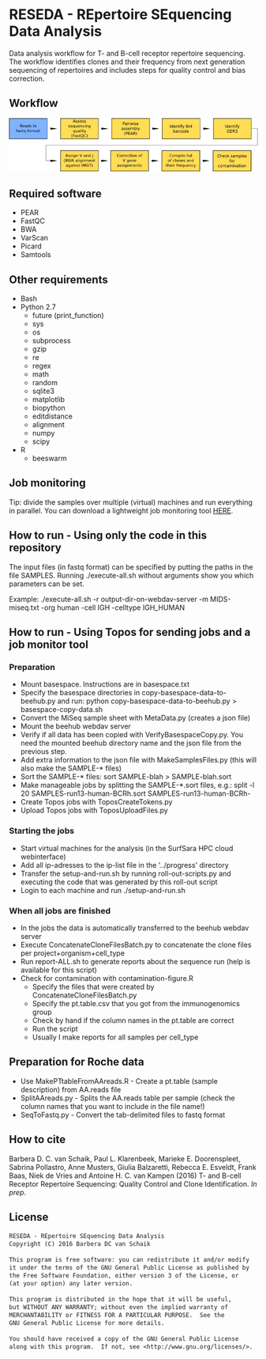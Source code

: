 # RESEDA - REpertoire SEquencing Data Analysis

Data analysis workflow for T- and B-cell receptor repertoire sequencing.
The workflow identifies clones and their frequency from next generation sequencing of repertoires and includes steps for quality control and bias correction.

## Workflow

![workflow](workflow.png)

## Required software

* PEAR
* FastQC
* BWA
* VarScan
* Picard
* Samtools

## Other requirements

* Bash
* Python 2.7
    * future (print_function)
    * sys
    * os
    * subprocess
    * gzip
    * re
    * regex
    * math
    * random
    * sqlite3
    * matplotlib
    * biopython
    * editdistance
    * alignment
    * numpy
    * scipy
* R
    * beeswarm

## Job monitoring

Tip: divide the samples over multiple (virtual) machines and run everything in parallel. You can download a lightweight job monitoring tool [HERE](https://bitbucket.org/barbera/progress).

## How to run - Using only the code in this repository

The input files (in fastq format) can be specified by putting the paths in the file SAMPLES. Running ./execute-all.sh without arguments show you which parameters can be set.

Example: ./execute-all.sh -r output-dir-on-webdav-server -m MIDS-miseq.txt -org human -cell IGH -celltype IGH_HUMAN

## How to run - Using Topos for sending jobs and a job monitor tool

### Preparation ###
* Mount basespace. Instructions are in basespace.txt
* Specify the basespace directories in copy-basespace-data-to-beehub.py and run: python copy-basespace-data-to-beehub.py > basespace-copy-data.sh
* Convert the MiSeq sample sheet with MetaData.py (creates a json file)
* Mount the beehub webdav server
* Verify if all data has been copied with VerifyBasespaceCopy.py. You need the mounted beehub directory name and the json file from the previous step.
* Add extra information to the json file with MakeSamplesFiles.py (this will also make the SAMPLE-* files)
* Sort the SAMPLE-* files: sort SAMPLE-blah > SAMPLE-blah.sort
* Make manageable jobs by splitting the SAMPLE-*.sort files, e.g.: split -l 20 SAMPLES-run13-human-BCRh.sort SAMPLES-run13-human-BCRh-
* Create Topos jobs with ToposCreateTokens.py
* Upload Topos jobs with ToposUploadFiles.py

### Starting the jobs ###
* Start virtual machines for the analysis (in the SurfSara HPC cloud webinterface)
* Add all ip-adresses to the ip-list file in the '../progress' directory
* Transfer the setup-and-run.sh by running roll-out-scripts.py and executing the code that was generated by this roll-out script
* Login to each machine and run ./setup-and-run.sh

### When all jobs are finished ###
* In the jobs the data is automatically transferred to the beehub webdav server
* Execute ConcatenateCloneFilesBatch.py to concatenate the clone files per project+organism+cell_type
* Run report-ALL.sh to generate reports about the sequence run (help is available for this script)
* Check for contamination with contamination-figure.R
    * Specify the files that were created by ConcatenateCloneFilesBatch.py
    * Specify the pt.table.csv that you got from the immunogenomics group
    * Check by hand if the column names in the pt.table are correct
    * Run the script
    * Usually I make reports for all samples per cell_type

## Preparation for Roche data ##
* Use MakePTtableFromAAreads.R - Create a pt.table (sample description) from AA.reads file
* SplitAAreads.py - Splits the AA.reads table per sample (check the column names that you want to include in the file name!)
* SeqToFastq.py - Convert the tab-delimited files to fastq format

## How to cite

Barbera D. C. van Schaik, Paul L. Klarenbeek, Marieke E. Doorenspleet, Sabrina Pollastro, Anne Musters, Giulia Balzaretti, Rebecca E. Esveldt, Frank Baas, Niek de Vries and Antoine H. C. van Kampen (2016) T- and B-cell Receptor Repertoire Sequencing: Quality Control and Clone Identification. _In prep_.

## License
```
RESEDA - REpertoire SEquencing Data Analysis
Copyright (C) 2016 Barbera DC van Schaik

This program is free software: you can redistribute it and/or modify
it under the terms of the GNU General Public License as published by
the Free Software Foundation, either version 3 of the License, or
(at your option) any later version.

This program is distributed in the hope that it will be useful,
but WITHOUT ANY WARRANTY; without even the implied warranty of
MERCHANTABILITY or FITNESS FOR A PARTICULAR PURPOSE.  See the
GNU General Public License for more details.

You should have received a copy of the GNU General Public License
along with this program.  If not, see <http://www.gnu.org/licenses/>.
```
